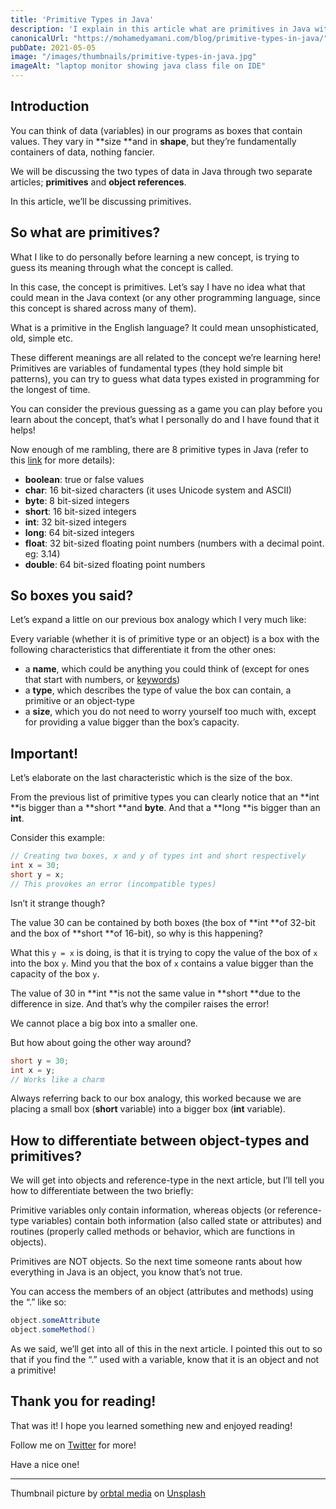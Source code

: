 ```yaml
---
title: 'Primitive Types in Java'
description: 'I explain in this article what are primitives in Java with a mental model of memory as well as the different primitive types Java offers.'
canonicalUrl: "https://mohamedyamani.com/blog/primitive-types-in-java/"
pubDate: 2021-05-05
image: "/images/thumbnails/primitive-types-in-java.jpg"
imageAlt: "laptop monitor showing java class file on IDE"
---
```


## Introduction

You can think of data (variables) in our programs as boxes that contain values. They vary in **size **and in **shape**, but they’re fundamentally containers of data, nothing fancier.

We will be discussing the two types of data in Java through two separate articles; **primitives** and **object references**.

In this article, we’ll be discussing primitives.

## So what are primitives?

What I like to do personally before learning a new concept, is trying to guess its meaning through what the concept is called.

In this case, the concept is primitives. Let’s say I have no idea what that could mean in the Java context (or any other programming language, since this concept is shared across many of them).

What is a primitive in the English language? It could mean unsophisticated, old, simple etc.

These different meanings are all related to the concept we’re learning here!
Primitives are variables of fundamental types (they hold simple bit patterns), you can try to guess what data types existed in programming for the longest of time.

You can consider the previous guessing as a game you can play before you learn about the concept, that’s what I personally do and I have found that it helps!

Now enough of me rambling, there are 8 primitive types in Java (refer to this [link](https://docs.oracle.com/javase/tutorial/java/nutsandbolts/datatypes.html) for more details):

- **boolean**: true or false values
- **char**: 16 bit-sized characters (it uses Unicode system and ASCII)
- **byte**: 8 bit-sized integers
- **short**: 16 bit-sized integers
- **int**: 32 bit-sized integers
- **long**: 64 bit-sized integers
- **float**: 32 bit-sized floating point numbers (numbers with a decimal point. eg: 3.14)
- **double**: 64 bit-sized floating point numbers

## So boxes you said?

Let’s expand a little on our previous box analogy which I very much like:

Every variable (whether it is of primitive type or an object) is a box with the following characteristics that differentiate it from the other ones:

- a **name**, which could be anything you could think of (except for ones that start with numbers, or [keywords](https://docs.oracle.com/javase/tutorial/java/nutsandbolts/_keywords.html))
- a **type**, which describes the type of value the box can contain, a primitive or an object-type
- a **size**, which you do not need to worry yourself too much with, except for providing a value bigger than the box’s capacity.

## Important!

Let’s elaborate on the last characteristic which is the size of the box.

From the previous list of primitive types you can clearly notice that an **int **is bigger than a **short **and **byte**. And that a **long **is bigger than an **int**.

Consider this example:

```java
// Creating two boxes, x and y of types int and short respectively
int x = 30;
short y = x;
// This provokes an error (incompatible types)
```

Isn’t it strange though?

The value 30 can be contained by both boxes (the box of **int **of 32-bit and the box of **short **of 16-bit), so why is this happening?

What this `y = x` is doing, is that it is trying to copy the value of the box of `x` into the box `y`. Mind you that the box of `x` contains a value bigger than the capacity of the box `y`.

The value of 30 in **int **is not the same value in **short **due to the difference in size. And that’s why the compiler raises the error!

We cannot place a big box into a smaller one.

But how about going the other way around?

```java
short y = 30;
int x = y;
// Works like a charm
```

Always referring back to our box analogy, this worked because we are placing a small box (**short** variable) into a bigger box (**int** variable).

## How to differentiate between object-types and primitives?

We will get into objects and reference-type in the next article, but I’ll tell you how to differentiate between the two briefly:

Primitive variables only contain information, whereas objects (or reference-type variables) contain both information (also called state or attributes) and routines (properly called methods or behavior, which are functions in objects).

Primitives are NOT objects. So the next time someone rants about how everything in Java is an object, you know that’s not true.

You can access the members of an object (attributes and methods) using the “.” like so:

```java
object.someAttribute
object.someMethod()
```

As we said, we’ll get into all of this in the next article. I pointed this out to so that if you find the “.” used with a variable, know that it is an object and not a primitive!

## Thank you for reading!

That was it! I hope you learned something new and enjoyed reading!

Follow me on [Twitter](https://twitter.com/yamanidev) for more!

Have a nice one!

---
 
Thumbnail picture by [orbtal media](https://unsplash.com/@orbtalmedia?utm_content=creditCopyText&utm_medium=referral&utm_source=unsplash) on [Unsplash](https://unsplash.com/photos/monitor-showing-computer-application-1td5Iq5IvNc?utm_content=creditCopyText&utm_medium=referral&utm_source=unsplash)
